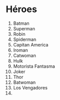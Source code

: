 # Héroes

1. Batman
2. Superman
3. Robin
4. Spiderman
5. Capitan America
6. Iroman
7. Catwoman
8. Hulk
9. Motorista Fantasma
10. Joker
11. Thor
12. Batwoman
13. Los Vengadores
14. 



